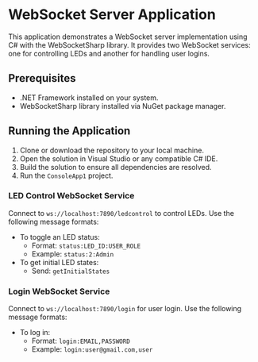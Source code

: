 # WebSocket Server Application

This application demonstrates a WebSocket server implementation using C# with the WebSocketSharp library. It provides two WebSocket services: one for controlling LEDs and another for handling user logins.

## Prerequisites

- .NET Framework installed on your system.
- WebSocketSharp library installed via NuGet package manager.

## Running the Application

1. Clone or download the repository to your local machine.
2. Open the solution in Visual Studio or any compatible C# IDE.
3. Build the solution to ensure all dependencies are resolved.
4. Run the `ConsoleApp1` project.

### LED Control WebSocket Service

Connect to `ws://localhost:7890/ledcontrol` to control LEDs. Use the following message formats:

- To toggle an LED status:
  - Format: `status:LED_ID:USER_ROLE`
  - Example: `status:2:Admin`
- To get initial LED states:
  - Send: `getInitialStates`

### Login WebSocket Service

Connect to `ws://localhost:7890/login` for user login. Use the following message formats:

- To log in:
  - Format: `login:EMAIL,PASSWORD`
  - Example: `login:user@gmail.com,user`
